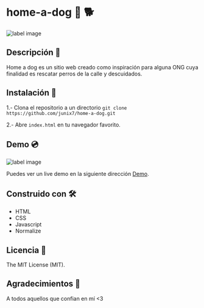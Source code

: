 # home-a-dog 🐶️ 🐕️
 

![label image](https://img.shields.io/badge/status-in%20progress-yellow)

## Descripción 📝️
Home a dog es un sitio web creado como inspiración para alguna ONG cuya finalidad es rescatar perros de la calle y descuidados.


## Instalación 🔧️

1.- Clona el repositorio a un directorio
```git clone https://github.com/junix7/home-a-dog.git ```

2.- Abre ```index.html``` en tu navegador favorito.

## Demo 💿️
![label image](https://github.com/junix7/home-a-dog/blob/master/images/preview.png)

Puedes ver un live demo en la siguiente dirección [Demo](https://junix7.github.io/home-a-dog/).

## Construido con 🛠️
- HTML
- CSS
- Javascript
- Normalize

## Licencia 📃️

The MIT License (MIT).

## Agradecimientos 🎁️

A todos aquellos que confian en mí <3

